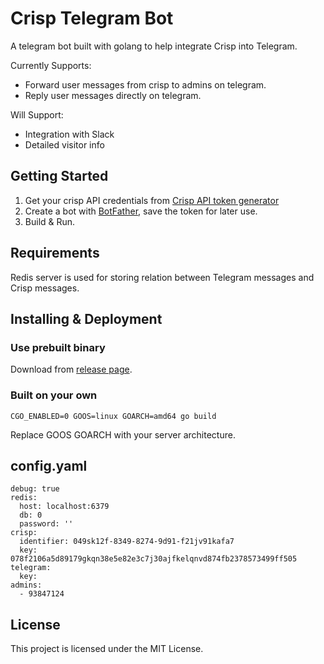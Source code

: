# Crisp Telegram Bot

A telegram bot built with golang to help integrate Crisp into Telegram.

Currently Supports:
- Forward user messages from crisp to admins on telegram.
- Reply user messages directly on telegram.

Will Support:
- Integration with Slack
- Detailed visitor info

## Getting Started

1. Get your crisp API credentials from [Crisp API token generator](https://go.crisp.chat/account/token/)
1. Create a bot with [BotFather](https://t.me/botfather), save the token for later use.
1. Build & Run.

## Requirements
Redis server is used for storing relation between Telegram messages and Crisp messages.

## Installing & Deployment

### Use prebuilt binary
Download from [release page]().

### Built on your own
`CGO_ENABLED=0 GOOS=linux GOARCH=amd64 go build`

Replace GOOS GOARCH with your server architecture.

## config.yaml

```
debug: true
redis:
  host: localhost:6379
  db: 0
  password: ''
crisp:
  identifier: 049sk12f-8349-8274-9d91-f21jv91kafa7
  key: 078f2106a5d89179gkqn38e5e82e3c7j30ajfkelqnvd874fb2378573499ff505
telegram:
  key: 
admins:
  - 93847124
```

## License

This project is licensed under the MIT License.

